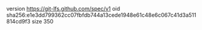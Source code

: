 version https://git-lfs.github.com/spec/v1
oid sha256:e1e3dd799362cc07fbfdb744a13cede1948e61c48e6c067c41d3a511814cd9f3
size 350
